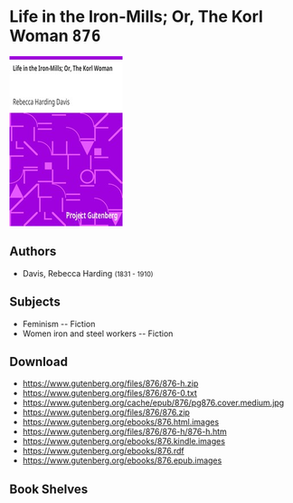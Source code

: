 # Life in the Iron-Mills; Or, The Korl Woman <kbd>876</kbd>

![](./cover.medium.jpg "")

## Authors


 - Davis, Rebecca Harding <small>(1831 - 1910)</small>

## Subjects


 - Feminism -- Fiction
 - Women iron and steel workers -- Fiction

## Download


 - https://www.gutenberg.org/files/876/876-h.zip
 - https://www.gutenberg.org/files/876/876-0.txt
 - https://www.gutenberg.org/cache/epub/876/pg876.cover.medium.jpg
 - https://www.gutenberg.org/files/876/876.zip
 - https://www.gutenberg.org/ebooks/876.html.images
 - https://www.gutenberg.org/files/876/876-h/876-h.htm
 - https://www.gutenberg.org/ebooks/876.kindle.images
 - https://www.gutenberg.org/ebooks/876.rdf
 - https://www.gutenberg.org/ebooks/876.epub.images

## Book Shelves


